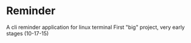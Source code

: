 # Reminder
A cli reminder application for linux terminal
First "big" project, very early stages (10-17-15)
